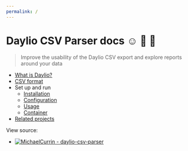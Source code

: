 ```yaml
---
permalink: /
---
```

# Daylio CSV Parser docs ☺️ 📆 🐍
> Improve the usability of the Daylio CSV export and explore reports around your data

- [What is Daylio?](what-is-daylio.md)
- [CSV format](csv-format.md)
- Set up and run
    - [Installation](installation.md)
    - [Configuration](configuration.md)
    - [Usage](usage.md)
    - [Container](container.md)
- [Related projects](related-projects.md)

View source:

- [![MichaelCurrin - daylio-csv-parser](https://img.shields.io/static/v1?label=MichaelCurrin&message=daylio-csv-parser&color=blue&logo=github)](https://github.com/MichaelCurrin/daylio-csv-parser "Go to GitHub repo")

